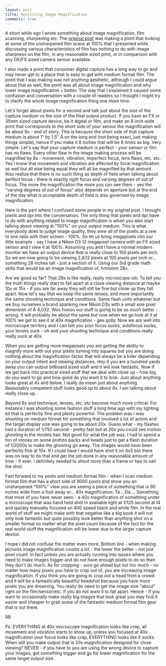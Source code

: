 ```yaml
---
layout: post
title: Revisiting Image Magnification
comments: true
---
```

A short while ago I wrote something about image magnification, film scanning, sharpening etc. The <a href="http://photo.rwboyer.com/2009/10/02/megapixels-image-magnification-and-why-you-probably-dont-need-a-new-camera/">original post</a> was making a point that looking at some of the unsharpened film scans at 100% that I presented while discussing various characteristics of film has nothing to do with image sharpness on the film, in any reasonable sized print, or in comparison with any DX/FX sized camera sensor available.

I also made a point that consumer digital capture has a long way to go and may never get to a place that is easy to get with medium format film. The point that I was making was not anything aesthetic, although I could argue about that as well, the point was all about image magnification and why lower image magnification = better. The way that I explained it caused some confusion and conversation with a couple of readers so I thought I might try to clarify the whole image magnification thing one more time.

Let's forget about pixels for a second and talk just about the size of the capture medium vs the size of the final output product. If you have an FX or 35mm sized capture device, be it digital or film, and make an 8 inch wide print that corresponds to the short side of your sensor the magnification will be about 8x - end of story. This is because the short side of that capture medium is about 1" by 1.5" Â on the long end (not being exact, just making things simple), hence if you make it 8 inches that will be 8 times as big. Very simple. Let's say that your capture medium is perfect - your sensor or film has no flaws. Every other flaw in the image making process will be magnified by 8x - movement, vibration, imperfect focus, lens flaws, etc. etc. Yes I know that movement and vibration are affected by focal magnification as well but all else being equal they will all be magnified by that amount. Also realize that there is no such thing as depth of field when talking about perfect focus - there is exactly right focus and varying degrees of out of focus. The more the magnification the more you can see them - yes the "varying degrees of out of focus" also depends on aperture but at the end of the day what is acceptable depth of field is also governed by image magnification.

Here is the part where I confused some people in my original post. I brought pixels and dpi into the conversation. The only thing that pixels and dpi have to do with anything related to image magnification is when you also start talking about viewing at "100%" on your output medium. This is what everybody does to judge image quality, they view all of the pixels at a one to one ratio with their screen - 100%. So let us bring megapixels into our little example - say I have a Nikon D3 12 megapixel camera with an FX sized sensor and I view it at 100%. Assuming you and I have a normal modern monitor we have an output device that is really close to 100 pixels per inch. So we are now going to be viewing 2,832 pixels at 100 pixels per inch or... something 28 inches tall - just a section of it. Using our 3rd grade math skills that would be an image magnification of, hmmmm 28x.

Are we good so far? That 28x is like really, really microscope-ish. To tell you the truth things really start to fall apart at a close viewing distance at maybe 10x or 15x - if you are far away they will still be fine but close up they fall apart. Now let's say that we keep the same lenses, and more importantly the same shooting technique and conditions. Same flash units whatever but we buy ourselves a brand spanking new Nikon D3x with a small size pixel dimension of Â 4,032. Woo hoooo our stuff is going to be so much better - wrong. It will probably be about the same but now when we go look at it at 100% we get to see it at 40x magnification - gee golly. Now we are well into microscope territory and I can bet you your focus sucks, autofocus sucks, your lenses suck - oh and your shooting technique and conditions really really suck at 40x.

When you are getting more megapixels you are getting the ability to magnify more with out your pixels turning into squares but you are doing nothing about the magnification factor that will always be a killer depending on your output intent and viewing distances. Hey if you are a hundred yards away you can output billboard sized stuff and it will look fantastic. Now if we get back into practical sized stuff that we deal with close up - how big do you want to go and how good do you want it to look. Just about anything looks great at 4x and below, I really do mean just about anything. Reasonably competent stuff looks good up to about 8x. I am talking about really close up.

Beyond 8x and technique, lenses, etc, etc become much more critical. For instance I was shooting some fashion stuff a long time ago with my lighting kit that is perfectly fine and plenty powerful. The problem was I was shooting on medium format for something that involved a lot of action and the target display size was going to be about 20x. Guess what - my flashes had a duration of 1/750 second - pretty fast but at 20x you could see motion ghosting in the models hair. Not good for what the job was. I had to spend a ton of money on some profoto packs and heads just to get a flash duration of 1/2000s to make the ghosting go away. The images would have been perfectly fine at 10x. If I could have I would have shot it on 4x5 but there was no way to do that and get the job done in any reasonable amount of time - if ever. I definitely needed to shoot more than a frame or two to nail the shot.

Fast forward to my posts and medium format film - when I scan medium format film that has a short side of 9000 pixels and show you an unsharpened "100%" view you are seeing a piece of something that is 90 inches wide from a foot away or... 40x magnification. Ta....Da.... Something that most of you have never seen - a 40x magnification of something under a microscope that was hand held shot in available light at 1/125 second at f4 and quickly manually focused on 400 speed black and white film. In the real world of stuff we might make with that negative like a big book it will not only look fantastic but quite possibly look better than anything shot on a smaller format no matter what the pixel count because of the fact for the real world stuff the magnification will be lower due to the larger capture device.

I hope I did not confuse the matter even more. Bottom line - when making pictures image magnification counts a lot - the lower the better - not just pixel count. In fact unless you are actually running into issues where you need to make images bigger and do not have enough pixels to do so than they don't do much. As for cropping - sure go ahead but not too much - no matter how many pixels you have to crop out of, you are increasing image magnification. If you think you are going to crop out a head from a crowd and it will be a fantastically beautiful headshot because you have more pixels you are dreaming. You really do need to get the image size "about" right on the film/sensor/etc. if you do not want it to fall apart. Hence - If you want to occasionally make really big images that look great you may find it easier and cheaper to grab some of the fantastic medium format film gear that is out there.

RB

Ps. EVERYTHING at 40x microscope magnification looks like crap, all movement and vibration starts to show up, unless you focused at 40x magnification your focus looks like crap, EVERYTHING looks like it sucks. When will you make output that is 20x magnification designed for close viewing? NEVER - if you have to you are using the wrong device to capture your images, get something bigger and go for lower magnification for the same target output size.